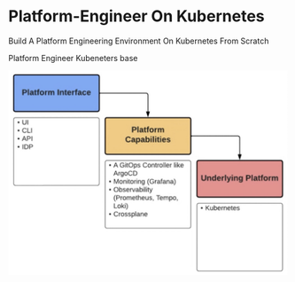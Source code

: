 # Platform-Engineer On Kubernetes

Build A Platform Engineering Environment On Kubernetes From Scratch

Platform Engineer Kubeneters base

![tt](https://github.com/AoO-24/Platform-Engineer-Kube/blob/main/40171730216847_.pic.jpg)
